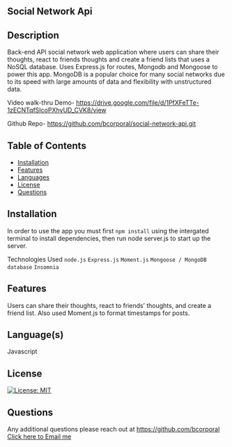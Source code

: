 ## Social Network Api

  
  ## Description
  Back-end API social network web application where users can share their thoughts, react to friends thoughts and create a friend lists that uses a NoSQL database. Uses Express.js for routes, Mongodb and Mongoose to power this app. MongoDB is a popular choice for many social networks due to its speed with large amounts of data and flexibility with unstructured data.

Video walk-thru Demo- https://drive.google.com/file/d/1PfXFeTTe-1zECNTqfSIcoPXhyUD_CVK8/view

Github Repo- https://github.com/bcorporal/social-network-api.git

  
  ## Table of Contents
  - [Installation](#installation)
  - [Features](#features)
  - [Languages](#languages)
  - [License](#license)
  - [Questions](#questions)



  ## Installation
  In order to use the app you must first `npm install` using the intergated terminal to install dependencies, then run node server.js to start up the server.

  Technologies Used 
  `node.js`
  `Express.js`
  `Moment.js`
  `Mongoose / MongoDB database`
  `Insomnia`



  ## Features
  Users can share their thoughts, react to friends’ thoughts, and create a friend list. Also used Moment.js to format timestamps for posts.



  ## Language(s)
  Javascript
  


  ## License
  [![License: MIT](https://img.shields.io/badge/License-MIT-yellow.svg)](https://opensource.org/licenses/MIT)
   


  ## Questions
  Any additional questions please reach out at https://github.com/bcorporal
  [Click here to Email me](mailto:bcorporal@gmail.com)
